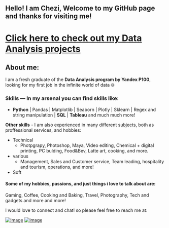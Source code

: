 ## Hello! I am Chezi, Welcome to my GitHub page and thanks for visiting me!
# [Click here to check out my Data Analysis projects](https://github.com/cheziman/My_Projects)



## About me:
I am a fresh graduate of the **Data Analysis program by Yandex P100**, looking for my first job in the infinite world of data :globe_with_meridians:
### Skills — In my arsenal you can find skills like:
- **Python** | Pandas | Matplotlib | Seaborn | Plotly | Sklearn | Regex and string manipulation | **SQL** | **Tableau**  and much much more!

**Other skills** - I am also experienced in many different subjects, both as proffessional services, and hobbies:
- Technical
  - Photpgrapy, Photoshop, Maya, Video editing, Chemical + digital printing, PC bulding, Food&Bev, Latte art, cooking, and more.
- various
  -  Management, Sales and Customer service, Team leading,  hospitality and tourism, operations, and more!
- Soft

#### Some of my hobbies, passions, and just things i love to talk about are:
Gaming, Coffee, Cooking and Baking, Travel, Photography, Tech and gadgets and more and more!



I would love to connect and chat! so please feel free to reach me at:

[![image](https://img.shields.io/badge/Chezi-0077B5?style=for-the-badge&logo=linkedin&logoColor=white)](https://www.linkedin.com/in/chezi-mana/ "my LinkedIn")
[![image](https://img.shields.io/badge/CheziMana@gmail.com-D14836?style=for-the-badge&logo=gmail&logoColor=white)](mailto:chezimana@gmail.com/ "my Gmail")


<!--
**cheziman/cheziman** is a ✨ _special_ ✨ repository because its `README.md` (this file) appears on your GitHub profile.

Here are some ideas to get you started:

- 🔭 I’m currently working on ...
- 🌱 I’m currently learning ...
- 👯 I’m looking to collaborate on ...
- 🤔 I’m looking for help with ...
- 💬 Ask me about ...
- 📫 How to reach me: ...
- 😄 Pronouns: ...
- ⚡ Fun fact: ...
-->

